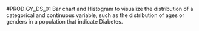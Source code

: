 #PRODIGY_DS_01
 Bar chart and Histogram to visualize the distribution of a categorical and continuous variable, such as the distribution of ages or genders in a population that indicate Diabetes.
